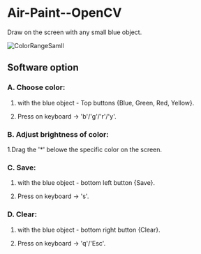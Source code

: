 # Air-Paint--OpenCV
Draw on the screen with any small blue object. 

![ColorRangeSamll](https://user-images.githubusercontent.com/69638284/104095229-6489e080-529e-11eb-84c5-b24c8072f584.jpg)


## Software option
### A. Choose color: 

1. with the blue object -  Top buttons {Blue, Green, Red, Yellow}.

2. Press on keyboard ->  'b'/'g'/'r'/'y'.

 
### B. Adjust brightness of color:

1.Drag the '*' belowe the specific color on the screen.


### C. Save:

1. with the blue object -  bottom left button {Save}.

2. Press on keyboard ->  's'.


### D. Clear:

1. with the blue object -  bottom right button {Clear}.

2. Press on keyboard ->  'q'/'Esc'.
